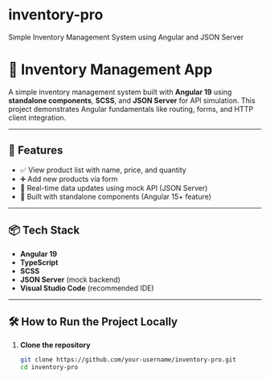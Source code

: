 # inventory-pro
Simple Inventory Management System using Angular and JSON Server
# 🧾 Inventory Management App

A simple inventory management system built with **Angular 19** using **standalone components**, **SCSS**, and **JSON Server** for API simulation. This project demonstrates Angular fundamentals like routing, forms, and HTTP client integration.

---

## 🚀 Features

- ✅ View product list with name, price, and quantity  
- ➕ Add new products via form  
- 🔁 Real-time data updates using mock API (JSON Server)  
- 🧱 Built with standalone components (Angular 15+ feature)

---

## 📦 Tech Stack

- **Angular 19**
- **TypeScript**
- **SCSS**
- **JSON Server** (mock backend)
- **Visual Studio Code** (recommended IDE)

---

## 🛠️ How to Run the Project Locally

1. **Clone the repository**

   ```bash
   git clone https://github.com/your-username/inventory-pro.git
   cd inventory-pro
